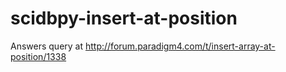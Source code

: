 # scidbpy-insert-at-position

Answers query at http://forum.paradigm4.com/t/insert-array-at-position/1338
